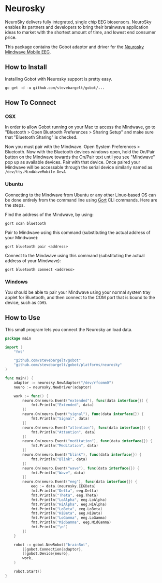 # Neurosky

NeuroSky delivers fully integrated, single chip EEG biosensors. NeuroSky enables its partners and developers to bring their brainwave application ideas to market with the shortest amount of time, and lowest end consumer price.

This package contains the Gobot adaptor and driver for the [Neurosky Mindwave Mobile EEG](http://store.neurosky.com/products/mindwave-mobile).

## How to Install

Installing Gobot with Neurosky support is pretty easy.

```
go get -d -u github.com/stevebargelt/gobot/...
```

## How To Connect

### OSX

In order to allow Gobot running on your Mac to access the Mindwave, go to "Bluetooth > Open Bluetooth Preferences > Sharing Setup" and make sure that "Bluetooth Sharing" is checked.

Now you must pair with the Mindwave. Open System Preferences > Bluetooth. Now with the Bluetooth devices windows open, hold the On/Pair button on the Mindwave towards the On/Pair text until you see "Mindwave" pop up as available devices. Pair with that device. Once paired your Mindwave will be accessable through the serial device similarly named as `/dev/tty.MindWaveMobile-DevA`

### Ubuntu

Connecting to the Mindwave from Ubuntu or any other Linux-based OS can be done entirely from the command line using [Gort](https://gobot.io/x/gort) CLI commands. Here are the steps.

Find the address of the Mindwave, by using:

```
gort scan bluetooth
```

Pair to Mindwave using this command (substituting the actual address of your Mindwave):

```
gort bluetooth pair <address>
```

Connect to the Mindwave using this command (substituting the actual address of your Mindwave):

```
gort bluetooth connect <address>
```

### Windows

You should be able to pair your Mindwave using your normal system tray applet for Bluetooth, and then connect to the COM port that is bound to the device, such as `COM3`.

## How to Use

This small program lets you connect the Neurosky an load data.

```go
package main

import (
	"fmt"

	"github.com/stevebargelt/gobot"
	"github.com/stevebargelt/gobot/platforms/neurosky"
)

func main() {
	adaptor := neurosky.NewAdaptor("/dev/rfcomm0")
	neuro := neurosky.NewDriver(adaptor)

	work := func() {
		neuro.On(neuro.Event("extended"), func(data interface{}) {
			fmt.Println("Extended", data)
		})
		neuro.On(neuro.Event("signal"), func(data interface{}) {
			fmt.Println("Signal", data)
		})
		neuro.On(neuro.Event("attention"), func(data interface{}) {
			fmt.Println("Attention", data)
		})
		neuro.On(neuro.Event("meditation"), func(data interface{}) {
			fmt.Println("Meditation", data)
		})
		neuro.On(neuro.Event("blink"), func(data interface{}) {
			fmt.Println("Blink", data)
		})
		neuro.On(neuro.Event("wave"), func(data interface{}) {
			fmt.Println("Wave", data)
		})
		neuro.On(neuro.Event("eeg"), func(data interface{}) {
			eeg := data.(neurosky.EEGData)
			fmt.Println("Delta", eeg.Delta)
			fmt.Println("Theta", eeg.Theta)
			fmt.Println("LoAlpha", eeg.LoAlpha)
			fmt.Println("HiAlpha", eeg.HiAlpha)
			fmt.Println("LoBeta", eeg.LoBeta)
			fmt.Println("HiBeta", eeg.HiBeta)
			fmt.Println("LoGamma", eeg.LoGamma)
			fmt.Println("MidGamma", eeg.MidGamma)
			fmt.Println("\n")
		})
	}

	robot := gobot.NewRobot("brainBot",
		[]gobot.Connection{adaptor},
		[]gobot.Device{neuro},
		work,
	)

	robot.Start()
}
```
